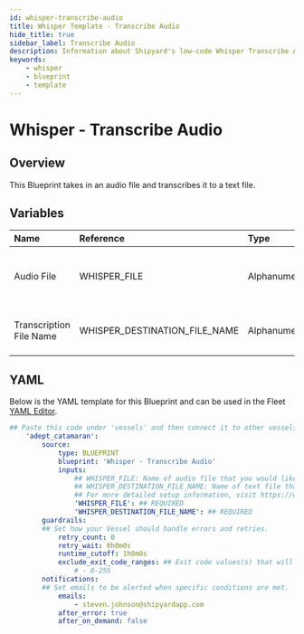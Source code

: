 ```yaml
---
id: whisper-transcribe-audio
title: Whisper Template - Transcribe Audio
hide_title: true
sidebar_label: Transcribe Audio
description: Information about Shipyard's low-code Whisper Transcribe Audio blueprint. This Blueprint takes in an audio file and transcribes it to a text file. 
keywords:
    - whisper
    - blueprint
    - template
---
```


# Whisper - Transcribe Audio

## Overview
This Blueprint takes in an audio file and transcribes it to a text file.

## Variables

| Name | Reference | Type | Required | Default | Options | Description |
|:-----|:----------|:-----|:---------|:--------|:--------|:------------|
| Audio File | WHISPER_FILE  | Alphanumeric |:white_check_mark: | - | - | Name of audio file that you would like transcribed |
| Transcription File Name | WHISPER_DESTINATION_FILE_NAME  | Alphanumeric |:white_check_mark: | - | - | Name of text file that will have transcription |

## YAML
Below is the YAML template for this Blueprint and can be used in the Fleet [YAML Editor](../../reference/fleets/yaml-editor.md).
```yaml
## Paste this code under 'vessels' and then connect it to other vessels under 'connections'
    'adept_catamaran':
        source:
            type: BLUEPRINT
            blueprint: 'Whisper - Transcribe Audio'
            inputs: 
                ## WHISPER_FILE: Name of audio file that you would like transcribed
                ## WHISPER_DESTINATION_FILE_NAME: Name of text file that will have transcription
                ## For more detailed setup information, visit https://www.shipyardapp.com/docs/blueprint-library/whisper#transcribe-audio-blueprint
                'WHISPER_FILE': ## REQUIRED
                'WHISPER_DESTINATION_FILE_NAME': ## REQUIRED
        guardrails:
        ## Set how your Vessel should handle errors and retries.
            retry_count: 0
            retry_wait: 0h0m0s
            runtime_cutoff: 1h0m0s
            exclude_exit_code_ranges: ## Exit code values(s) that will not be retried if encountered during a Voyage.
                # - 0-255
        notifications: 
        ## Set emails to be alerted when specific conditions are met.
            emails:
                - steven.johnson@shipyardapp.com
            after_error: true
            after_on_demand: false
```
